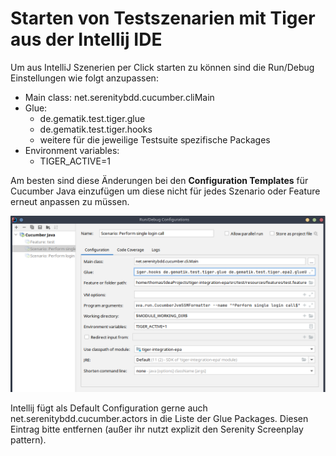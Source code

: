# Starten von Testszenarien mit Tiger aus der Intellij IDE

Um aus IntelliJ Szenerien per Click starten zu können sind die Run/Debug Einstellungen wie folgt anzupassen:


* Main class: net.serenitybdd.cucumber.cliMain
* Glue:
  * de.gematik.test.tiger.glue
  * de.gematik.test.tiger.hooks
  * weitere für die jeweilige Testsuite spezifische Packages
* Environment variables:
  * TIGER_ACTIVE=1

Am besten sind diese Änderungen bei den **Configuration Templates** für Cucumber Java einzufügen um diese nicht für jedes Szenario oder Feature erneut anpassen zu müssen.

![Run/Debug Einstellungen](images/tiger-intellij-run-settings.png)

Intellij fügt als Default Configuration gerne auch net.serenitybdd.cucumber.actors in die Liste der Glue Packages. 
Diesen Eintrag bitte entfernen (außer ihr nutzt explizit den Serenity Screenplay pattern). 
